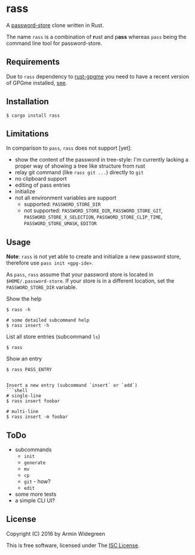 # rass 

A [password-store](https://www.passwordstore.org/) clone written in Rust. 

The name `rass` is a combination of **r**ust and p**ass** whereas `pass` being 
the command line tool for password-store.

## Requirements

Due to `rass` dependency to [rust-gpgme](https://crates.io/crates/gpgme/) you 
need to have a recent version of GPGme installed, 
[see](https://github.com/johnschug/rust-gpgme). 

## Installation

```shell
$ cargo install rass
```

## Limitations

In comparison to `pass`, `rass` does not support [yet]: 
* show the content of the password in tree-style: I'm currently lacking a 
proper way of showing a tree like structure from rust
* relay git command (like `rass git ...`) directly to `git`
* no clipboard support
* editing of pass entries
* initialize
* not all environment variables are support
  * supported: `PASSWORD_STORE_DIR`
  * not supported: `PASSWORD_STORE_DIR`, `PASSWORD_STORE_GIT`,
  `PASSWORD_STORE_X_SELECTION`, `PASSWORD_STORE_CLIP_TIME`, 
  `PASSWORD_STORE_UMASK`, `EDITOR`
 

## Usage

**Note**: `rass` is not yet able to create and initialize a new password store,
therefore use `pass init <gpg-ide>`. 

As `pass`, `rass` assume that your password store is located in 
`$HOME/.password-store`. If your store is in a different location, set the 
`PASSWORD_STORE_DIR` variable. 

Show the help
```shell
$ rass -h

# some detailed subcommand help
$ rass insert -h
```

List all store entries (subcommand `ls`)
```shell
$ rass 
```

Show an entry
```shell
$ rass PASS_ENTRY


Insert a new entry (subcommand `insert` or `add`)
```shell
# single-line
$ rass insert foobar

# multi-line 
$ rass insert -m foobar
```


## ToDo

* subcommands
  * `init`
  * `generate`
  * `mv`
  * `cp`
  * `git` - how?
  * `edit`
* some more tests
* a simple CLI UI?


## License

Copyright (C) 2016 by Armin Widegreen

This is free software, licensed under The [ISC License](LICENSE).
